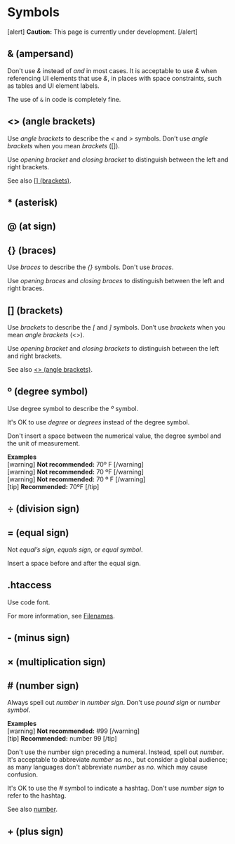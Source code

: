 # Symbols

[alert] **Caution:** This page is currently under development. [/alert]  

## & (ampersand)

Don't use *&* instead of *and* in most cases. It is acceptable to use *&* when referencing UI elements that use *&*, in places with space constraints, such as tables and UI element labels.

The use of `&` in code is completely fine.

## <> (angle brackets)

Use *angle brackets* to describe the *<* and *>* symbols. Don’t use *angle brackets* when you mean *brackets* ([]).

Use *opening bracket* and *closing bracket* to distinguish between the left and right brackets.

See also [[] (brackets)](#brackets).

## * (asterisk)
## @ (at sign)
## {} (braces)

Use *braces* to describe the *{}* symbols. Don't use *braces*.

Use *opening braces* and *closing braces* to distinguish between the left and right braces.

## [] (brackets)

Use *brackets* to describe the *[* and *]* symbols. Don’t use *brackets* when you mean *angle brackets* (<>).

Use *opening bracket* and *closing brackets* to distinguish between the left and right brackets.

See also [<> (angle brackets)](#angle-brackets).

## º (degree symbol)

Use degree symbol to describe the *º* symbol.

It's OK to use *degree* or *degrees* instead of the degree symbol.

Don't insert a space between the numerical value, the degree symbol and the unit of measurement.

**Examples**  
[warning] **Not recommended:** 70º F [/warning]  
[warning] **Not recommended:** 70 ºF [/warning]  
[warning] **Not recommended:** 70 º F [/warning]  
[tip] **Recommended:** 70ºF [/tip]  

## ÷ (division sign)



## = (equal sign)

Not *equal’s sign, equals sign*, or *equal symbol*.

Insert a space before and after the equal sign.

## .htaccess

Use code font.

For more information, see [Filenames](https://make.wordpress.org/docs/style-guide/formatting/filenames/).

## - (minus sign)



## × (multiplication sign)



## # (number sign)

Always spell out *number* in *number sign*. Don't use *pound sign* or *number symbol*.

**Examples**  
[warning] **Not recommended:** #99 [/warning]  
[tip] **Recommended:** number 99 [/tip]  

Don't use the number sign preceding a numeral. Instead, spell out *number*. It's acceptable to abbreviate *number* as *no.*, but consider a global audience; as many languages don't abbreviate *number* as *no.* which may cause confusion.

It's OK to use the *#* symbol to indicate a hashtag. Don't use *number sign* to refer to the hashtag.

See also [number](https://make.wordpress.org/docs/style-guide/word-list/n/#number).

## + (plus sign)
